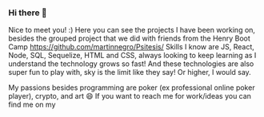 ### Hi there 👋



Nice to meet you! :)
Here you can see the projects I have been working on, besides the grouped project that we did with friends from the Henry Boot Camp https://github.com/martinnegro/Psitesis/
Skills I know are JS, React, Node, SQL, Sequelize, HTML and CSS, always looking to keep learning as I understand the technology grows so fast! And these technologies are also super fun to play with, sky is the limit like they say! Or higher, I would say.

My passions besides programming are poker (ex professional online poker player), crypto, and art 😄
If you want to reach me for work/ideas you can find me on my <a href = 'https://www.linkedin.com/in/juangonzalezvenzano/' Linkedin>
